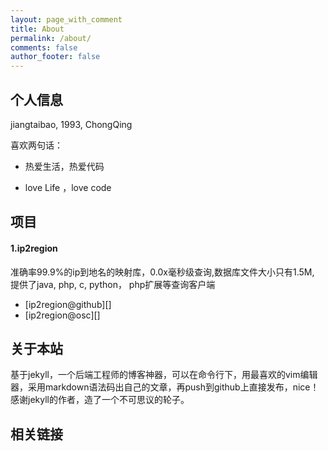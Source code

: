 ```yaml
---
layout: page_with_comment
title: About
permalink: /about/
comments: false
author_footer: false
---
```


## 个人信息

jiangtaibao, 1993, ChongQing

喜欢两句话：

* 热爱生活，热爱代码 

* love Life ，love code

## 项目

#### 1.ip2region

准确率99.9%的ip到地名的映射库，0.0x毫秒级查询,数据库文件大小只有1.5M, 提供了java, php, c, python， php扩展等查询客户端

* [ip2region@github][]
* [ip2region@osc][] 

## 关于本站

基于jekyll，一个后端工程师的博客神器，可以在命令行下，用最喜欢的vim编辑器，采用markdown语法码出自己的文章，再push到github上直接发布，nice！感谢jekyll的作者，造了一个不可思议的轮子。

## 相关链接
[博客源码]: https://github.com/jtbadbb/jtbadbb.github.io
